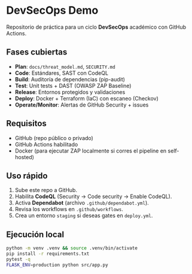 # DevSecOps Demo

Repositorio de práctica para un ciclo **DevSecOps** académico con GitHub Actions.

## Fases cubiertas
- **Plan**: `docs/threat_model.md`, `SECURITY.md`
- **Code**: Estándares, SAST con CodeQL
- **Build**: Auditoría de dependencias (pip-audit)
- **Test**: Unit tests + DAST (OWASP ZAP Baseline)
- **Release**: Entornos protegidos y validaciones
- **Deploy**: Docker + Terraform (IaC) con escaneo (Checkov)
- **Operate/Monitor**: Alertas de GitHub Security + issues

## Requisitos
- GitHub (repo público o privado)
- GitHub Actions habilitado
- Docker (para ejecutar ZAP localmente si corres el pipeline en self-hosted)

## Uso rápido
1. Sube este repo a GitHub.
2. Habilita **CodeQL** (Security → Code security → Enable CodeQL).
3. Activa **Dependabot** (archivo `.github/dependabot.yml`).
4. Revisa los workflows en `.github/workflows`.
5. Crea un entorno `staging` si deseas gates en `deploy.yml`.

## Ejecución local
```bash
python -m venv .venv && source .venv/bin/activate
pip install -r requirements.txt
pytest -q
FLASK_ENV=production python src/app.py
```
